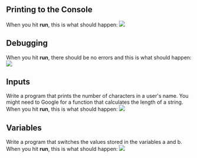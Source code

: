 ## Printing to the Console

When you hit **run**, this is what should happen:
![](https://cdn.fs.teachablecdn.com/q89uzhvRTf6CZHLtxLm6)

## Debugging

When you hit **run**, there should be no errors and this is what should happen:
![](https://cdn.fs.teachablecdn.com/BVP20Z2T1Gb4Pi6rOQah)

## Inputs

Write a program that prints the number of characters in a user's name. You might need to Google for a function that calculates the length of a string.
When you hit **run**, this is what should happen:
![](https://cdn.fs.teachablecdn.com/opevxYZSTM2ZHjbAX3XV)

## Variables

Write a program that switches the values stored in the variables a and b.
When you hit **run**, this is what should happen:
![](https://cdn.fs.teachablecdn.com/tgdNl0iSqK6RpPyYZh9d)
